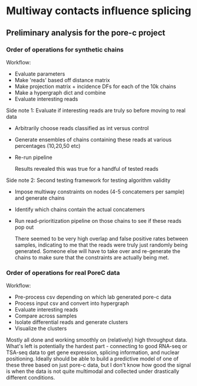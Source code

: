 # Multiway contacts influence splicing

## Preliminary analysis for the pore-c project

### Order of operations for synthetic chains
Workflow:
- Evaluate parameters
- Make 'reads' based off distance matrix
- Make projection matrix + incidence DFs for each of the 10k chains
- Make a hypergraph dict and combine
- Evaluate interesting reads

Side note 1: Evaluate if interesting reads are truly so before moving to real data
- Arbitrarily choose reads classified as int versus control
- Generate ensembles of chains containing these reads at various percentages (10,20,50 etc)
- Re-run pipeline

  Results revealed this was true for a handful of tested reads

Side note 2: Second testing framework for testing algorithm validity
- Impose multiway constraints on nodes (4-5 concatemers per sample) and generate chains
- Identify which chains contain the actual concatemers
- Run read-prioritization pipeline on those chains to see if these reads pop out

  There seemed to be very high overlap and false positive rates between samples, indicating to me that the reads were truly just randomly being generated. Someone else will have to take over and re-generate the chains to make sure that the constraints are actually being met.

### Order of operations for real PoreC data
Workflow:
- Pre-process csv depending on which lab generated pore-c data
- Process input csv and convert into hypergraph
- Evaluate interesting reads
- Compare across samples
- Isolate differential reads and generate clusters
- Visualize the clusters

Mostly all done and working smoothly on (relatively) high throughput data. What's left is potentially the hardest part - connecting to good RNA-seq or TSA-seq data to get gene expression, splicing information, and nuclear positioning. Ideally should be able to build a predictive model of one of these three based on just pore-c data, but I don't know how good the signal is when the data is not quite multimodal and collected under drastically different conditions.
